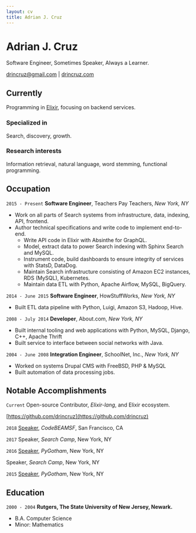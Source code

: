 ```yaml
---
layout: cv
title: Adrian J. Cruz
---
```

# Adrian J. Cruz
Software Engineer, Sometimes Speaker, Always a Learner.

<div id="webaddress">
<a href="mailto:drincruz@gmail.com">drincruz@gmail.com</a>
| <a href="http://drincruz.com">drincruz.com</a>
</div>


## Currently

Programming in [Elixir](https://github.com/elixir-lang/elixir), focusing on backend services.

### Specialized in

Search, discovery, growth.


### Research interests

Information retrieval, natural language, word stemming, functional programming.


## Occupation

`2015 - Present`
__Software Engineer__, Teachers Pay Teachers, _New York, NY_

 - Work on all parts of Search systems from infrastructure, data, indexing, API,
frontend.
 - Author technical specifications and write code to implement end-to-end.
   * Write API code in Elixir with Absinthe for GraphQL.
   * Model, extract data to power Search indexing with Sphinx Search and MySQL.
   * Instrument code, build dashboards to ensure integrity of services with
   StatsD, DataDog.
   * Maintain Search infrastructure consisting of Amazon EC2 instances, RDS (MySQL),
   Kubernetes.
   * Maintain data ETL with Python, Apache Airflow, MySQL, BigQuery.

`2014 - June 2015`
__Software Engineer__, HowStuffWorks, _New York, NY_

 - Built ETL data pipeline with Python, Luigi, Amazon S3, Hadoop, Hive.

`2008 - July 2014`
__Developer__, About.com, _New York, NY_

 - Built internal tooling and web applications with Python, MySQL, Django, C++, Apache Thrift
 - Built service to interface between social networks with Java.

`2004 - June 2008`
__Integration Engineer__, SchoolNet, Inc., _New York, NY_

 - Worked on systems Drupal CMS with FreeBSD, PHP & MySQL
 - Built automation of data processing jobs.

## Notable Accomplishments

`Current`
Open-source Contributor, *Elixir-lang*, and Elixir ecosystem.

[https://github.com/drincruz](https://github.com/drincruz)

`2018`
[Speaker](https://www.youtube.com/watch?v=vogAxP4Sq_g), *CodeBEAMSF*, San Francisco, CA

`2017`
Speaker, *Search Camp*, New York, NY

`2016`
[Speaker](https://www.youtube.com/watch?v=TuUwnBrh85I), *PyGotham*, New York, NY

Speaker, *Search Camp*, New York, NY

`2015`
[Speaker](https://www.youtube.com/watch?v=ymF2R_tY1f8), *PyGotham*, New York, NY


## Education

`2000 - 2004`
__Rutgers, The State University of New Jersey, Newark.__

- B.A. Computer Science
- Minor: Mathematics

<!-- ### Footer

Last updated: May 2013 -->
